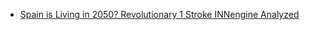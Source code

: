 - [Spain is Living in 2050? Revolutionary 1 Stroke INNengine Analyzed](https://youtu.be/9I0_3qFmPUM)
